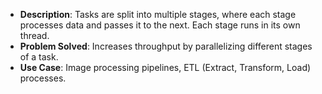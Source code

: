 - **Description**: Tasks are split into multiple stages, where each stage processes data and passes it to the next. Each stage runs in its own thread.
- **Problem Solved**: Increases throughput by parallelizing different stages of a task.
- **Use Case**: Image processing pipelines, ETL (Extract, Transform, Load) processes.
